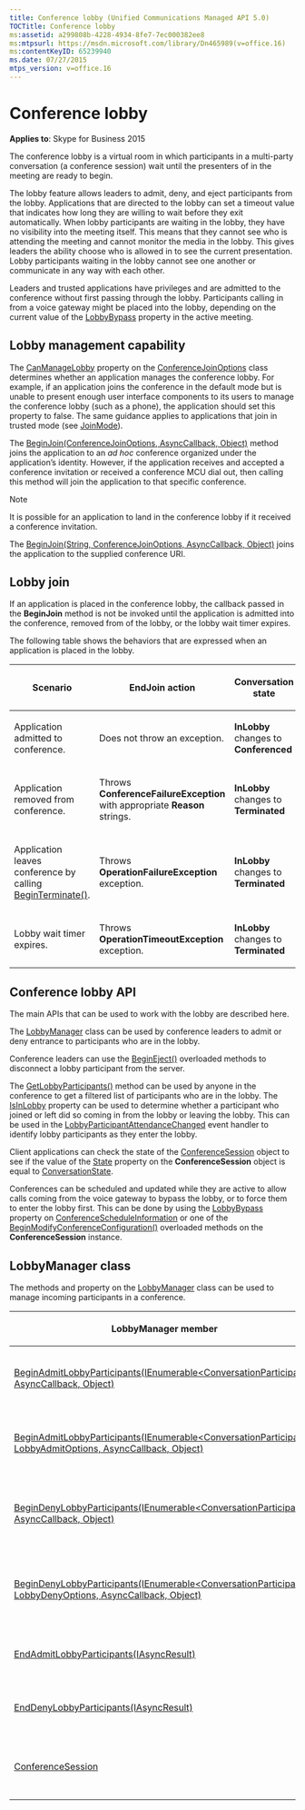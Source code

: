 ```yaml
---
title: Conference lobby (Unified Communications Managed API 5.0)
TOCTitle: Conference lobby
ms:assetid: a299808b-4228-4934-8fe7-7ec000382ee8
ms:mtpsurl: https://msdn.microsoft.com/library/Dn465989(v=office.16)
ms:contentKeyID: 65239940
ms.date: 07/27/2015
mtps_version: v=office.16
---
```


# Conference lobby

**Applies to**: Skype for Business 2015

The conference lobby is a virtual room in which participants in a multi-party conversation (a conference session) wait until the presenters of in the meeting are ready to begin.

The lobby feature allows leaders to admit, deny, and eject participants from the lobby. Applications that are directed to the lobby can set a timeout value that indicates how long they are willing to wait before they exit automatically. When lobby participants are waiting in the lobby, they have no visibility into the meeting itself. This means that they cannot see who is attending the meeting and cannot monitor the media in the lobby. This gives leaders the ability choose who is allowed in to see the current presentation. Lobby participants waiting in the lobby cannot see one another or communicate in any way with each other.

Leaders and trusted applications have privileges and are admitted to the conference without first passing through the lobby. Participants calling in from a voice gateway might be placed into the lobby, depending on the current value of the [LobbyBypass](https://msdn.microsoft.com/library/hh381638\(v=office.16\)) property in the active meeting.

## Lobby management capability

The [CanManageLobby](https://msdn.microsoft.com/library/hh381614\(v=office.16\)) property on the [ConferenceJoinOptions](https://msdn.microsoft.com/library/hh385064\(v=office.16\)) class determines whether an application manages the conference lobby. For example, if an application joins the conference in the default mode but is unable to present enough user interface components to its users to manage the conference lobby (such as a phone), the application should set this property to false. The same guidance applies to applications that join in trusted mode (see [JoinMode](https://msdn.microsoft.com/library/hh384536\(v=office.16\))).

The [BeginJoin(ConferenceJoinOptions, AsyncCallback, Object)](https://msdn.microsoft.com/library/hh348502\(v=office.16\)) method joins the application to an *ad hoc* conference organized under the application’s identity. However, if the application receives and accepted a conference invitation or received a conference MCU dial out, then calling this method will join the application to that specific conference.

> [!NOTE]
> It is possible for an application to land in the conference lobby if it received a conference invitation.

The [BeginJoin(String, ConferenceJoinOptions, AsyncCallback, Object)](https://msdn.microsoft.com/library/hh348983\(v=office.16\)) joins the application to the supplied conference URI.

## Lobby join

If an application is placed in the conference lobby, the callback passed in the **BeginJoin** method is not be invoked until the application is admitted into the conference, removed from of the lobby, or the lobby wait timer expires.

The following table shows the behaviors that are expressed when an application is placed in the lobby.

<table>
<colgroup>
<col style="width: 25%" />
<col style="width: 25%" />
<col style="width: 25%" />
<col style="width: 25%" />
</colgroup>
<thead>
<tr class="header">
<th><p>Scenario</p></th>
<th><p>EndJoin action</p></th>
<th><p>Conversation state</p></th>
<th><p>ConferenceSession state</p></th>
</tr>
</thead>
<tbody>
<tr class="odd">
<td><p>Application admitted to conference.</p></td>
<td><p>Does not throw an exception.</p></td>
<td><p><strong>InLobby</strong> changes to <strong>Conferenced</strong></p></td>
<td><p><strong>InLobby</strong> changes to <strong>Connected</strong></p></td>
</tr>
<tr class="even">
<td><p>Application removed from conference.</p></td>
<td><p>Throws <strong>ConferenceFailureException</strong> with appropriate <strong>Reason</strong> strings.</p></td>
<td><p><strong>InLobby</strong> changes to <strong>Terminated</strong></p></td>
<td><p><strong>InLobby</strong> changes to <strong>Idle</strong></p></td>
</tr>
<tr class="odd">
<td><p>Application leaves conference by calling <a href="https://msdn.microsoft.com/library/hh349607(v=office.16)">BeginTerminate()</a>.</p></td>
<td><p>Throws <strong>OperationFailureException</strong> exception.</p></td>
<td><p><strong>InLobby</strong> changes to <strong>Terminated</strong></p></td>
<td><p><strong>InLobby</strong> changes to <strong>Idle</strong></p></td>
</tr>
<tr class="even">
<td><p>Lobby wait timer expires.</p></td>
<td><p>Throws <strong>OperationTimeoutException</strong> exception.</p></td>
<td><p><strong>InLobby</strong> changes to <strong>Terminated</strong></p></td>
<td><p><strong>InLobby</strong> changes to <strong>Idle</strong></p></td>
</tr>
</tbody>
</table>


## Conference lobby API

The main APIs that can be used to work with the lobby are described here.

The [LobbyManager](https://msdn.microsoft.com/library/hh383596\(v=office.16\)) class can be used by conference leaders to admit or deny entrance to participants who are in the lobby.

Conference leaders can use the [BeginEject()](https://msdn.microsoft.com/library/hh384485\(v=office.16\)) overloaded methods to disconnect a lobby participant from the server.

The [GetLobbyParticipants()](https://msdn.microsoft.com/library/hh384852\(v=office.16\)) method can be used by anyone in the conference to get a filtered list of participants who are in the lobby. The [IsInLobby](https://msdn.microsoft.com/library/hh383635\(v=office.16\)) property can be used to determine whether a participant who joined or left did so coming in from the lobby or leaving the lobby. This can be used in the [LobbyParticipantAttendanceChanged](https://msdn.microsoft.com/library/hh349572\(v=office.16\)) event handler to identify lobby participants as they enter the lobby.

Client applications can check the state of the [ConferenceSession](https://msdn.microsoft.com/library/hh349315\(v=office.16\)) object to see if the value of the [State](https://msdn.microsoft.com/library/hh161754\(v=office.16\)) property on the **ConferenceSession** object is equal to [ConversationState](https://msdn.microsoft.com/library/hh381026\(v=office.16\)).

Conferences can be scheduled and updated while they are active to allow calls coming from the voice gateway to bypass the lobby, or to force them to enter the lobby first. This can be done by using the [LobbyBypass](https://msdn.microsoft.com/library/hh382782\(v=office.16\)) property on [ConferenceScheduleInformation](https://msdn.microsoft.com/library/hh381608\(v=office.16\)) or one of the [BeginModifyConferenceConfiguration()](https://msdn.microsoft.com/library/hh161773\(v=office.16\)) overloaded methods on the **ConferenceSession** instance.

## LobbyManager class

The methods and property on the [LobbyManager](https://msdn.microsoft.com/library/hh383596\(v=office.16\)) class can be used to manage incoming participants in a conference.

<table>
<colgroup>
<col style="width: 50%" />
<col style="width: 50%" />
</colgroup>
<thead>
<tr class="header">
<th><p>LobbyManager member</p></th>
<th><p>Description</p></th>
</tr>
</thead>
<tbody>
<tr class="odd">
<td><p><a href="https://msdn.microsoft.com/library/hh350073(v=office.16)">BeginAdmitLobbyParticipants(IEnumerable&lt;ConversationParticipant&gt;, AsyncCallback, Object)</a></p></td>
<td><p>Method. Admits lobby participants into the conference.</p>
<p>BeginAdmitLobbyParticipants(IEnumerable&lt;ConversationParticipant&gt;, AsyncCallback, object)</p></td>
</tr>
<tr class="even">
<td><p><a href="https://msdn.microsoft.com/library/hh349506(v=office.16)">BeginAdmitLobbyParticipants(IEnumerable&lt;ConversationParticipant&gt;, LobbyAdmitOptions, AsyncCallback, Object)</a></p></td>
<td><p>Method. Admits lobby participants into the conference.</p>
<p>BeginAdmitLobbyParticipants(IEnumerable&lt;ConversationParticipant&gt;, LobbyAdmitOptions, AsyncCallback, object)</p></td>
</tr>
<tr class="odd">
<td><p><a href="https://msdn.microsoft.com/library/hh382108(v=office.16)">BeginDenyLobbyParticipants(IEnumerable&lt;ConversationParticipant&gt;, AsyncCallback, Object)</a></p></td>
<td><p>Method. Denies lobby participants admission into the conference and removes them from the lobby.</p>
<p>BeginDenyLobbyParticipants(IEnumerable&lt;ConversationParticipant&gt;, AsyncCallback, object)</p></td>
</tr>
<tr class="even">
<td><p><a href="https://msdn.microsoft.com/library/hh349251(v=office.16)">BeginDenyLobbyParticipants(IEnumerable&lt;ConversationParticipant&gt;, LobbyDenyOptions, AsyncCallback, Object)</a></p></td>
<td><p>Method. Denies lobby participants admission into the conference and removes them from the lobby.</p>
<p>BeginDenyLobbyParticipants(IEnumerable&lt;ConversationParticipant&gt;, LobbyDenyOptions, AsyncCallback, object)</p></td>
</tr>
<tr class="odd">
<td><p><a href="https://msdn.microsoft.com/library/hh381873(v=office.16)">EndAdmitLobbyParticipants(IAsyncResult)</a></p></td>
<td><p>Method. Waits for the pending asynchronous operation to complete.</p>
<p>EndAdmitLobbyParticipants(IAsyncResult)</p></td>
</tr>
<tr class="even">
<td><p><a href="https://msdn.microsoft.com/library/hh349240(v=office.16)">EndDenyLobbyParticipants(IAsyncResult)</a></p></td>
<td><p>Method. Waits for the pending asynchronous operation to complete.</p>
<p>EndDenyLobbyParticipants(IAsyncResult)</p></td>
</tr>
<tr class="odd">
<td><p><a href="https://msdn.microsoft.com/library/hh366087(v=office.16)">ConferenceSession</a></p></td>
<td><p>Property. Gets the conference session object that is associated with this <strong>LobbyManager</strong> instance.</p>
<p>ConferenceSession ConferenceSession {get;}</p></td>
</tr>
</tbody>
</table>


